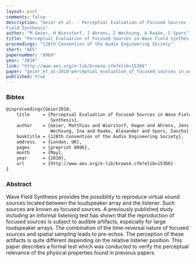 ```yaml
---
layout: post
comments: false
description: "Geier et al. - Perceptual Evaluation of Focused Sources in Wave
Field Synthesis"
author: "M Geier, H Wierstorf, J Ahrens, I Wechsung, A Raake, S Spors"
title: "Perceptual Evaluation of Focused Sources in Wave Field Synthesis"
proceedings: "128th Convention of the Audio Engineering Society"
short: "AES"
papernumber: "8069"
year: "2010"
link: "http://www.aes.org/e-lib/browse.cfm?elib=15366"
paper: "geier_et_al-2010-perceptual_evaluation_of_focused_sources_in_wave_field_synthesis.pdf"
published: true
---
```


### Bibtex

```latex
@inproceedings{Geier2010,
    title     = {Perceptual Evaluation of Focused Sources in Wave Field
                 Synthesis},
    author    = {Geier, Matthias and Wierstorf, Hagen and Ahrens, Jens and
                 Wechsung, Ina and Raake, Alexander and Spors, Sascha},
    booktitle = {128th Convention of the Audio Engineering Society},
    address   = {London, UK},
    pages     = {preprint 8096},
    month     = {May},
    year      = {2010},
    url       = {http://www.aes.org/e-lib/browse.cfm?elib=15366}
}
```

### Abstract

Wave Field Synthesis provides the possibility to reproduce virtual sound sources
located between the loudspeaker array and the listener. Such sources are known
as focused sources. A previously published study including an informal listening
test has shown that the reproduction of focused sources is subject to audible
artifacts, especially for large loudspeaker arrays. The combination of the
time-reversal nature of focused sources and spatial sampling leads to pre-echos.
The perception of these artifacts is quite different depending on the relative
listener position. This paper describes a formal test which was conducted to
verify the perceptual relevance of the physical properties found in previous
papers.
